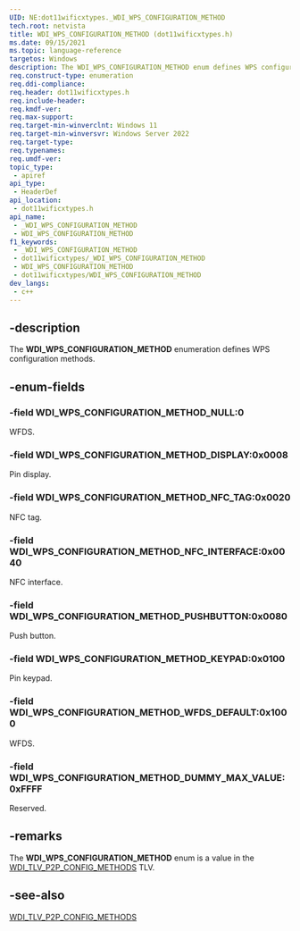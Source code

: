 ```yaml
---
UID: NE:dot11wificxtypes._WDI_WPS_CONFIGURATION_METHOD
tech.root: netvista
title: WDI_WPS_CONFIGURATION_METHOD (dot11wificxtypes.h)
ms.date: 09/15/2021
ms.topic: language-reference
targetos: Windows
description: The WDI_WPS_CONFIGURATION_METHOD enum defines WPS configuration methods.
req.construct-type: enumeration
req.ddi-compliance: 
req.header: dot11wificxtypes.h
req.include-header: 
req.kmdf-ver: 
req.max-support: 
req.target-min-winverclnt: Windows 11 
req.target-min-winversvr: Windows Server 2022
req.target-type: 
req.typenames: 
req.umdf-ver: 
topic_type:
 - apiref
api_type:
 - HeaderDef
api_location:
 - dot11wificxtypes.h
api_name:
 - _WDI_WPS_CONFIGURATION_METHOD
 - WDI_WPS_CONFIGURATION_METHOD
f1_keywords:
 - _WDI_WPS_CONFIGURATION_METHOD
 - dot11wificxtypes/_WDI_WPS_CONFIGURATION_METHOD
 - WDI_WPS_CONFIGURATION_METHOD
 - dot11wificxtypes/WDI_WPS_CONFIGURATION_METHOD
dev_langs:
 - c++
---
```


## -description

The **WDI_WPS_CONFIGURATION_METHOD** enumeration defines WPS configuration methods.

## -enum-fields

### -field WDI_WPS_CONFIGURATION_METHOD_NULL:0

WFDS.

### -field WDI_WPS_CONFIGURATION_METHOD_DISPLAY:0x0008

Pin display.

### -field WDI_WPS_CONFIGURATION_METHOD_NFC_TAG:0x0020

NFC tag.

### -field WDI_WPS_CONFIGURATION_METHOD_NFC_INTERFACE:0x0040

NFC interface.

### -field WDI_WPS_CONFIGURATION_METHOD_PUSHBUTTON:0x0080

Push button.

### -field WDI_WPS_CONFIGURATION_METHOD_KEYPAD:0x0100

Pin keypad.

### -field WDI_WPS_CONFIGURATION_METHOD_WFDS_DEFAULT:0x1000

WFDS.

### -field WDI_WPS_CONFIGURATION_METHOD_DUMMY_MAX_VALUE:0xFFFF

Reserved.

## -remarks

The **WDI_WPS_CONFIGURATION_METHOD** enum is a value in the [WDI_TLV_P2P_CONFIG_METHODS](/windows-hardware/drivers/netcx/wdi-tlv-p2p-config-methods) TLV. 

## -see-also

[WDI_TLV_P2P_CONFIG_METHODS](/windows-hardware/drivers/netcx/wdi-tlv-p2p-config-methods)